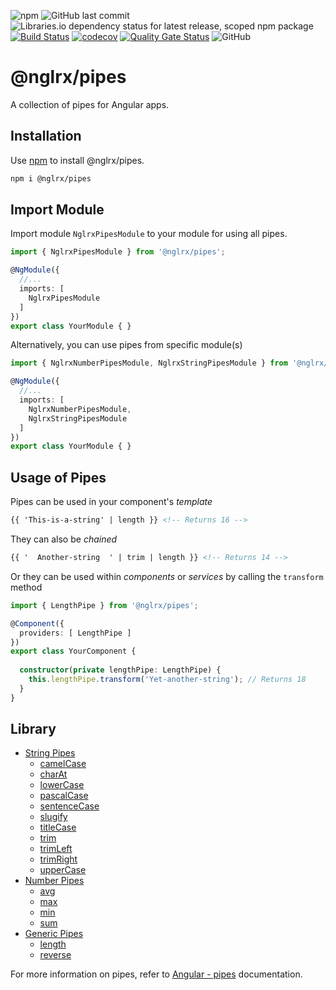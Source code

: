 ![npm](https://img.shields.io/npm/v/@nglrx/pipes?label=npm)
![GitHub last commit](https://img.shields.io/github/last-commit/nglrx/pipes)
![Libraries.io dependency status for latest release, scoped npm package](https://img.shields.io/librariesio/release/npm/@nglrx/pipes)
[![Build Status](https://travis-ci.org/nglrx/pipes.svg?branch=master)](https://travis-ci.org/nglrx/pipes)
[![codecov](https://codecov.io/gh/nglrx/pipes/branch/master/graph/badge.svg)](https://codecov.io/gh/nglrx/pipes)
[![Quality Gate Status](https://sonarcloud.io/api/project_badges/measure?project=nglrx_pipes&metric=alert_status)](https://sonarcloud.io/dashboard?id=nglrx_pipes)
![GitHub](https://img.shields.io/github/license/nglrx/pipes?color=blue)

# @nglrx/pipes

A collection of pipes for Angular apps.

## Installation

Use [npm](https://www.npmjs.com/) to install  @nglrx/pipes.

```bash
npm i @nglrx/pipes
```

## Import Module

Import module `NglrxPipesModule` to your module for using all pipes.

```typescript
import { NglrxPipesModule } from '@nglrx/pipes';

@NgModule({
  //...
  imports: [
    NglrxPipesModule
  ]
})
export class YourModule { }
```

Alternatively, you can use pipes from specific module(s)

```typescript
import { NglrxNumberPipesModule, NglrxStringPipesModule } from '@nglrx/pipes';

@NgModule({
  //...
  imports: [
    NglrxNumberPipesModule,
    NglrxStringPipesModule
  ]
})
export class YourModule { }
```

## Usage of Pipes

Pipes can be used in your component's *template*

```html
{{ 'This-is-a-string' | length }} <!-- Returns 16 -->
```

They can also be *chained*

```html
{{ '  Another-string  ' | trim | length }} <!-- Returns 14 -->
```

Or they can be used within *components* or *services* by calling the `transform` method

```typescript
import { LengthPipe } from '@nglrx/pipes';

@Component({
  providers: [ LengthPipe ]
})
export class YourComponent {
  
  constructor(private lengthPipe: LengthPipe) {
    this.lengthPipe.transform('Yet-another-string'); // Returns 18
  }
}
```


## Library

- [String Pipes](./packages/pipes/src/lib/string#string-pipes)   
  - [camelCase](./packages/pipes/src/lib/string#camelcase)
  - [charAt](./packages/pipes/src/lib/string#charat)
  - [lowerCase](./packages/pipes/src/lib/string#lowercase)
  - [pascalCase](./packages/pipes/src/lib/string#pascalcase)
  - [sentenceCase](./packages/pipes/src/lib/string#sentencecase)
  - [slugify](./packages/pipes/src/lib/string#slugify)
  - [titleCase](./packages/pipes/src/lib/string#titlecase)
  - [trim](./packages/pipes/src/lib/string#trim)
  - [trimLeft](./packages/pipes/src/lib/string#trimleft)
  - [trimRight](./packages/pipes/src/lib/string#trimright)
  - [upperCase](./packages/pipes/src/lib/string#uppercase)
- [Number Pipes](./packages/pipes/src/lib/number#number-pipes)
  - [avg](./packages/pipes/src/lib/number#avg)
  - [max](./packages/pipes/src/lib/number#max)
  - [min](./packages/pipes/src/lib/number#min)
  - [sum](./packages/pipes/src/lib/number#sum)
- [Generic Pipes](./packages/pipes/src/lib/generic#generic-pipes)
  - [length](./packages/pipes/src/lib/generic#length)
  - [reverse](./packages/pipes/src/lib/generic#reverse)

For more information on pipes, refer to [Angular - pipes](https://angular.io/guide/pipes) documentation.
